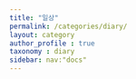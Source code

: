 ```yaml
---
title: "일상"
permalink: /categories/diary/
layout: category
author_profile : true
taxonomy : diary
sidebar: nav:"docs"
---
```



